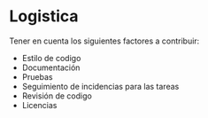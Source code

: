 # Logistica

Tener en cuenta los siguientes factores a contribuir:
- Estilo de codigo
- Documentación 
- Pruebas
- Seguimiento de incidencias para las tareas
- Revisión de codigo 
- Licencias
